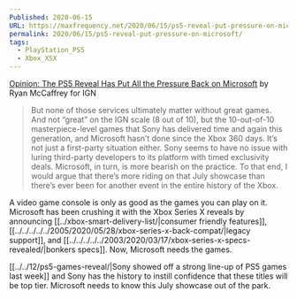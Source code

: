 ```yaml
---
Published: 2020-06-15
URL: https://maxfrequency.net/2020/06/15/ps5-reveal-put-pressure-on-microsoft/
permalink: 2020/06/15/ps5-reveal-put-pressure-on-microsoft/
tags:
  - PlayStation_PS5
  - Xbox_XSX
---
```

[Opinion: The PS5 Reveal Has Put All the Pressure Back on Microsoft](https://www.ign.com/articles/opinion-the-ps5-reveal-has-put-all-the-pressure-back-on-microsoft) by Ryan McCaffrey for IGN

> But none of those services ultimately matter without great games. And not “great” on the IGN scale (8 out of 10), but the 10-out-of-10 masterpiece-level games that Sony has delivered time and again this generation, and Microsoft hasn’t done since the Xbox 360 days. It’s not just a first-party situation either. Sony seems to have no issue with luring third-party developers to its platform with timed exclusivity deals. Microsoft, in turn, is more bearish on the practice. To that end, I would argue that there’s more riding on that July showcase than there’s ever been for another event in the entire history of the Xbox.

A video game console is only as good as the games you can play on it. Microsoft has been crushing it with the Xbox Series X reveals by announcing [[../xbox-smart-delivery-list/|consumer friendly features]], [[../../../../../2005/2020/05/28/xbox-series-x-back-compat/|legacy support]], and [[../../../../../2003/2020/03/17/xbox-series-x-specs-revealed/|bonkers specs]]. Now, Microsoft needs the games.

[[../../12/ps5-games-reveal/|Sony showed off a strong line-up of PS5 games last week]] and Sony has the history to instill confidence that these titles will be top tier. Microsoft needs to know this July showcase out of the park.
